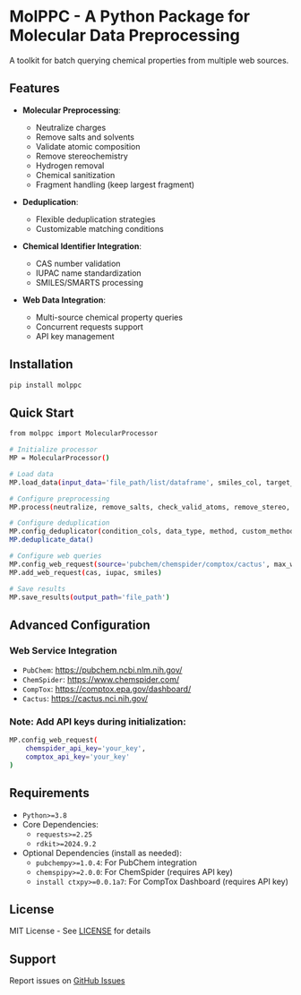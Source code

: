 # MolPPC - A Python Package for Molecular Data Preprocessing
A toolkit for batch querying chemical properties from multiple web sources.

## Features
- **Molecular Preprocessing**: 
  - Neutralize charges
  - Remove salts and solvents
  - Validate atomic composition
  - Remove stereochemistry
  - Hydrogen removal
  - Chemical sanitization
  - Fragment handling (keep largest fragment)
  
- **Deduplication**:
  - Flexible deduplication strategies
  - Customizable matching conditions
  
- **Chemical Identifier Integration**:
  - CAS number validation
  - IUPAC name standardization
  - SMILES/SMARTS processing
  
- **Web Data Integration**:
  - Multi-source chemical property queries
  - Concurrent requests support
  - API key management

## Installation
```bash
pip install molppc
```
## Quick Start
```bash
from molppc import MolecularProcessor

# Initialize processor
MP = MolecularProcessor()

# Load data
MP.load_data(input_data='file_path/list/dataframe', smiles_col, target_col, cas_col)

# Configure preprocessing
MP.process(neutralize, remove_salts, check_valid_atoms, remove_stereo, remove_hs, keep_largest_fragment, hac_threshold, sanitize)

# Configure deduplication
MP.config_deduplicator(condition_cols, data_type, method, custom_method)
MP.deduplicate_data()

# Configure web queries
MP.config_web_request(source='pubchem/chemspider/comptox/cactus', max_workers, ...)
MP.add_web_request(cas, iupac, smiles)

# Save results
MP.save_results(output_path='file_path')
```
## Advanced Configuration
### Web Service Integration
- `PubChem`: https://pubchem.ncbi.nlm.nih.gov/
- `ChemSpider`: https://www.chemspider.com/
- `CompTox`: https://comptox.epa.gov/dashboard/
- `Cactus`: https://cactus.nci.nih.gov/
### Note: Add API keys during initialization:
```bash
MP.config_web_request(
    chemspider_api_key='your_key',
    comptox_api_key='your_key'
)
```
## Requirements
- `Python>=3.8`
- Core Dependencies:
  - `requests>=2.25`
  - `rdkit>=2024.9.2`
- Optional Dependencies (install as needed):
  - `pubchempy>=1.0.4`: For PubChem integration
  - `chemspipy>=2.0.0`: For ChemSpider (requires API key)
  - `install ctxpy>=0.0.1a7`: For CompTox Dashboard (requires API key)

## License
MIT License - See [LICENSE](LICENSE) for details

## Support
Report issues on [GitHub Issues](https://github.com/Hya0FAD/MolPPC/issues)
